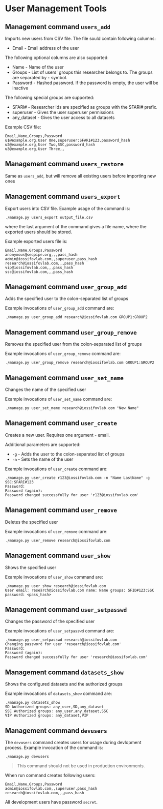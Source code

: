 # User Management Tools


## Management command `users_add`

Imports new users from CSV file. The file sould contain following columns:
* Email - Email address of the user

The following optional columns are also supported:
* Name - Name of the user
* Groups - List of users' groups this researcher belongs to. The groups are
separated by `:` symbol.
* Password - Hashed password.
If the password is empty, the user will be inactive


The following special groups are supported:
* SFARI#<ID> - Researcher Ids are specified as groups with the SFARI#
prefix.
* superuser - Gives the user superuser permissions
* any_dataset - Gives the user access to all datasets

Example CSV file:
```
Email,Name,Groups,Password
u1@example.org,User One,superuser:SFARI#123,password_hash
u2@example.org,User Two,SSC,password_hash
u3@example.org,User Three,,
```

## Management command `users_restore`

Same as `users_add`, but will remove all existing users before importing new ones

## Management command `users_export`

Export users into CSV file. Example usage of the command is:
```
./manage.py users_export output_file.csv
```
where the last argument of the command gives a file name, where the exported
users should be stored.

Example exported users file is:

```
Email,Name,Groups,Password
anonymous@seqpipe.org,,,pass_hash
admin@iossifovlab.com,,superuser,pass_hash
research@iossifovlab.com,,,pass_hash
vip@iossifovlab.com,,,pass_hash
ssc@iossifovlab.com,,,pass_hash
```

## Management command `user_group_add`

Adds the specified user to the colon-separated list of groups

Example invocations of `user_group_add` command are:
```
./manage.py user_group_add research@iossifovlab.com GROUP1:GROUP2
```

## Management command `user_group_remove`

Removes the specified user from the colon-separated list of groups

Example invocations of `user_group_remove` command are:
```
./manage.py user_group_remove research@iossifovlab.com GROUP1:GROUP2
```

## Management command `user_set_name`

Changes the name of the specified user

Example invocations of `user_set_name` command are:
```
./manage.py user_set_name research@iossifovlab.com "New Name"
```

## Management command `user_create`

Creates a new user. Requires one argument - email.

Additional parameters are supported:
* `-g` - Adds the user to the colon-separated list of groups
* `-n` - Sets the name of the user

Example invocations of `user_create` command are:
```
./manage.py user_create r123@iossifovlab.com -n "Name LastName" -g SSC:SFARI#123
Password:
Password (again):
Password changed successfully for user 'r123@iossifovlab.com'
```

## Management command `user_remove`

Deletes the specified user

Example invocations of `user_remove` command are:
```
./manage.py user_remove research@iossifovlab.com
```

## Management command `user_show`

Shows the specified user

Example invocations of `user_show` command are:
```
./manage.py user_show research@iossifovlab.com
User email: research@iossifovlab.com name: Name groups: SFID#123:SSC password: <pass_hash>
```

## Management command `user_setpasswd`

Changes the password of the specified user

Example invocations of `user_setpasswd` command are:
```
./manage.py user_setpasswd research@iossifovlab.com
Changing password for user 'research@iossifovlab.com'
Password:
Password (again):
Password changed successfully for user 'research@iossifovlab.com'
```

## Management command `datasets_show`

Shows the configured datasets and the authorized groups

Example invocations of `datasets_show` command are:
```
./manage.py datasets_show
SD Authorized groups: any_user,SD,any_dataset
SSC Authorized groups: any_user,any_dataset,SSC
VIP Authorized groups: any_dataset,VIP
```

## Management command `devusers`

The `devusers` command creates users for usage during devlopment process.
Example invocation of the command is:
```
./manage.py devusers
```

> This command should not be used in production environments.

When run command creates following users:

```
Email,Name,Groups,Password
admin@iossifovlab.com,,superuser,pass_hash
research@iossifovlab.com,,,pass_hash
```
All development users have password `secret`.
